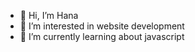 - 👋 Hi, I’m Hana
- 👀 I’m interested in website development
- 🌱 I’m currently learning about javascript

<!---
Hnaa17/Hnaa17 is a ✨ special ✨ repository because its `README.md` (this file) appears on your GitHub profile.
You can click the Preview link to take a look at your changes.
--->
